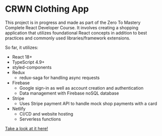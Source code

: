 # CRWN Clothing App

This project is in progress and made as part of the Zero To Mastery Complete React Developer Course. It involves creating a shopping application that utilizes foundational React concepts in addition to best practices and commonly used libraries/framework extensions.

So far, it utilizes:
* React 18+
* TypeScript 4.9+
* styled-components
* Redux
  * redux-saga for handling async requests
* Firebase
  * Google sign-in as well as account creation and authentication
  * Data management with Firebase noSQL database
* Stripe
  * Uses Stripe payment API to handle mock shop payments with a card
* Netlify
  * CI/CD and website hosting
  * Serverless functions

[Take a look at it here!](https://lovely-zabaione-1d6aff.netlify.app)
